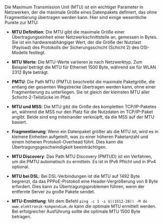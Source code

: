 
Die Maximum Transmission Unit (MTU) ist ein wichtiger Parameter in Netzwerken, der die maximale Größe eines Datenpakets definiert, das ohne Fragmentierung übertragen werden kann. Hier sind einige wesentliche Punkte zur MTU:

- **MTU Definition**: Die MTU gibt die maximale Größe einer Übertragungseinheit einer Netzwerkschnittstelle an, gemessen in Bytes. Sie ist ein hardwareabhängiger Wert, der die Größe der Nutzlast (Payload) des Protokolls der Sicherungsschicht (Schicht 2) des OSI-Modells festlegt.
    
- **MTU Werte**: Die MTU-Werte variieren je nach Netzwerktyp. Zum Beispiel beträgt die MTU für Ethernet 1500 Byte, während sie für WLAN 2312 Byte beträgt.
    
- **PMTU**: Die Path MTU (PMTU) beschreibt die maximale Paketgröße, die entlang der gesamten Wegstrecke übertragen werden kann, ohne einer Fragmentierung zu unterliegen. Sie ist gleich der kleinsten MTU aller Schicht-2-Teilstücke im Pfad.
    
- **MTU und MSS**: Die MTU gibt die Größe des kompletten TCP/IP-Paketes an, während die MSS nur den Platz für die Nutzdaten im TCP/IP-Paket angibt. Beide sind eng miteinander verknüpft, da die MSS auf der MTU basiert.
    
- **Fragmentierung**: Wenn ein Datenpaket größer als die MTU ist, wird es in kleinere Einheiten aufgeteilt, was zu einer höheren Paketanzahl und einem höheren Protokoll-Overhead führt. Dies kann die Übertragungsgeschwindigkeit beeinträchtigen.
    
- **MTU Discovery**: Das Path MTU Discovery (PMTUD) ist ein Verfahren, um die PMTU automatisch zu ermitteln. Es ist in IPv6 Pflicht und in IPv4 optional.
    
- **MTU bei DSL**: Bei DSL-Verbindungen ist die MTU auf 1492 Byte begrenzt, da das PPPoE-Protokoll eine Header-Vergrößerung von 8 Byte erfordert. Dies kann zu Übertragungsproblemen führen, wenn der entfernte Server zu große Pakete sendet.
    

- **MTU-Ermittlung**: Mit dem Befehl `ping -c 1 -s $((1512-28)) -M do www.elektronik-kompendium.de` kann die optimale MTU ermittelt werden. Bei erfolgreicher Ausführung sollte die optimale MTU 1500 Byte betragen.